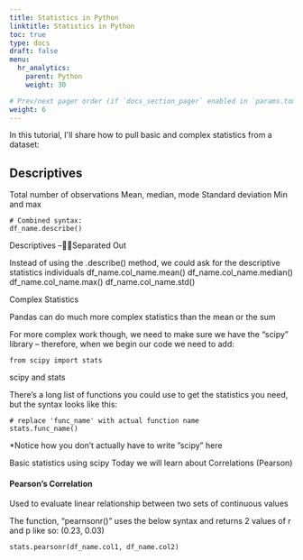 ```yaml
---
title: Statistics in Python
linktitle: Statistics in Python
toc: true
type: docs
draft: false
menu:
  hr_analytics:
    parent: Python
    weight: 30

# Prev/next pager order (if `docs_section_pager` enabled in `params.toml`)
weight: 6
---
```


In this tutorial, I'll share how to pull basic and complex statistics from a dataset:

## Descriptives
Total number of observations
Mean, median, mode
Standard deviation
Min and max

```
# Combined syntax: 
df_name.describe()
```


Descriptives –Separated Out

Instead of using the .describe() method, we could ask for the descriptive statistics individuals
df_name.col_name.mean()
df_name.col_name.median()
df_name.col_name.max()
df_name.col_name.std()


Complex Statistics

Pandas can do much more complex statistics than the mean or the sum

For more complex work though, we need to make sure we have the “scipy” library – therefore, when we begin our code we need to add: 

```
from scipy import stats
```

scipy and stats

There’s a long list of functions you could use to get the statistics you need, but the syntax looks like this:

```
# replace 'func_name' with actual function name
stats.func_name()
```

*Notice how you don’t actually have to write ”scipy” here

Basic statistics using scipy
Today we will learn about 
Correlations (Pearson)

#### Pearson’s Correlation

Used to evaluate linear relationship between two sets of continuous values

The function, “pearnsonr()” uses the below syntax and returns 2 values of r and p like so: (0.23, 0.03)

```
stats.pearsonr(df_name.col1, df_name.col2)
```

